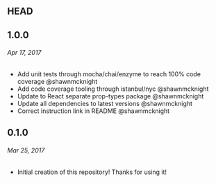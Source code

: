 ## HEAD

## 1.0.0

###### _Apr 17, 2017_

- Add unit tests through mocha/chai/enzyme to reach 100% code coverage @shawnmcknight
- Add code coverage tooling through istanbul/nyc @shawnmcknight
- Update to React separate prop-types package @shawnmcknight
- Update all dependencies to latest versions @shawnmcknight
- Correct instruction link in README @shawnmcknight

## 0.1.0

###### _Mar 25, 2017_

- Initial creation of this repository!  Thanks for using it!
